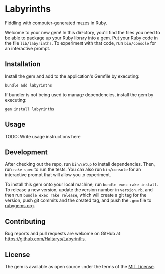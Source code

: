 # Labyrinths

Fiddling with computer-generated mazes in Ruby.

Welcome to your new gem! In this directory, you'll find the files you need to be able to package up your Ruby library into a gem. Put your Ruby code in the file `lib/labyrinths`. To experiment with that code, run `bin/console` for an interactive prompt.

## Installation

Install the gem and add to the application's Gemfile by executing:

    bundle add labyrinths

If bundler is not being used to manage dependencies, install the gem by executing:

    gem install labyrinths

## Usage

TODO: Write usage instructions here

## Development

After checking out the repo, run `bin/setup` to install dependencies. Then, run `rake spec` to run the tests. You can also run `bin/console` for an interactive prompt that will allow you to experiment.

To install this gem onto your local machine, run `bundle exec rake install`. To release a new version, update the version number in `version.rb`, and then run `bundle exec rake release`, which will create a git tag for the version, push git commits and the created tag, and push the `.gem` file to [rubygems.org](https://rubygems.org).

## Contributing

Bug reports and pull requests are welcome on GitHub at <https://github.com/Haltarys/Labyrinths>.

## License

The gem is available as open source under the terms of the [MIT License](https://opensource.org/licenses/MIT).
